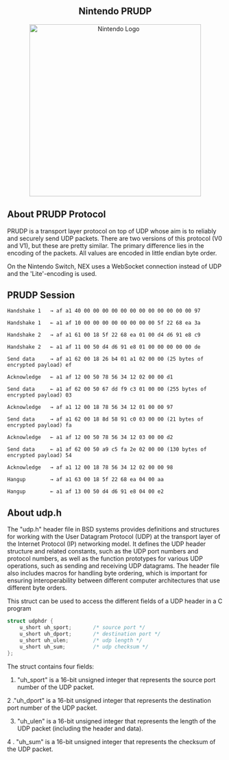 <center><h2>Nintendo PRUDP</h2></center>
<p align="center"><a href="https://nintendo.com" target="_blank"><img src="https://logodownload.org/wp-content/uploads/2017/04/nintendo-logo-1-1.png" width="400" alt="Nintendo Logo"></a></p>

## About PRUDP Protocol

PRUDP is a transport layer protocol on top of UDP whose aim is to reliably and securely send UDP packets. There are two versions of this protocol (V0 and V1), but these are pretty similar. The primary difference lies in the encoding of the packets. All values are encoded in little endian byte order.

On the Nintendo Switch, NEX uses a WebSocket connection instead of UDP and the 'Lite'-encoding is used.

## PRUDP Session

```hex
Handshake 1   → af a1 40 00 00 00 00 00 00 00 00 00 00 00 00 97

Handshake 1   ← a1 af 10 00 00 00 00 00 00 00 00 5f 22 68 ea 3a

Handshake 2   → af a1 61 00 18 5f 22 68 ea 01 00 d4 d6 91 e8 c9

Handshake 2   ← a1 af 11 00 50 d4 d6 91 e8 01 00 00 00 00 00 de

Send data     → af a1 62 00 18 26 b4 01 a1 02 00 00 (25 bytes of encrypted payload) ef

Acknowledge   ← a1 af 12 00 50 78 56 34 12 02 00 00 d1

Send data     ← a1 af 62 00 50 67 dd f9 c3 01 00 00 (255 bytes of encrypted payload) 03

Acknowledge   → af a1 12 00 18 78 56 34 12 01 00 00 97

Send data     → af a1 62 00 18 8d 58 91 c0 03 00 00 (21 bytes of encrypted payload) fa

Acknowledge   ← a1 af 12 00 50 78 56 34 12 03 00 00 d2

Send data     ← a1 af 62 00 50 a9 c5 fa 2e 02 00 00 (130 bytes of encrypted payload) 54

Acknowledge   → af a1 12 00 18 78 56 34 12 02 00 00 98

Hangup        → af a1 63 00 18 5f 22 68 ea 04 00 aa

Hangup        ← a1 af 13 00 50 d4 d6 91 e8 04 00 e2
```


## About udp.h
The "udp.h" header file in BSD systems provides definitions and structures for working with the User Datagram Protocol (UDP) at the transport layer of the Internet Protocol (IP) networking model. It defines the UDP header structure and related constants, such as the UDP port numbers and protocol numbers, as well as the function prototypes for various UDP operations, such as sending and receiving UDP datagrams. The header file also includes macros for handling byte ordering, which is important for ensuring interoperability between different computer architectures that use different byte orders.

This struct can be used to access the different fields of a UDP header in a C program

```c
struct udphdr {
	u_short	uh_sport;		/* source port */
	u_short	uh_dport;		/* destination port */
	u_short	uh_ulen;		/* udp length */
	u_short	uh_sum;			/* udp checksum */
};

```

The struct contains four fields:

1. "uh_sport" is a 16-bit unsigned integer that represents the source port number of the UDP packet.

2 ."uh_dport" is a 16-bit unsigned integer that represents the destination port number of the UDP packet.

3. "uh_ulen" is a 16-bit unsigned integer that represents the length of the UDP packet (including the header and data).

4 . "uh_sum" is a 16-bit unsigned integer that represents the checksum of the UDP packet.


